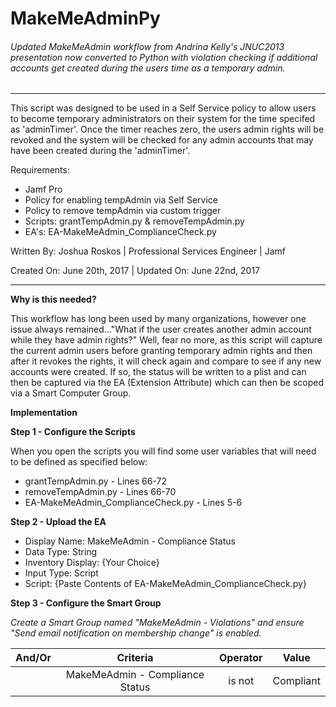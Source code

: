 # MakeMeAdminPy
###### Updated MakeMeAdmin workflow from Andrina Kelly's JNUC2013 presentation now converted to Python with violation checking if additional accounts get created during the users time as a temporary admin.
___
This script was designed to be used in a Self Service policy to allow users to become temporary administrators on their system for the time specifed as 'adminTimer'. Once the timer reaches zero, the users admin rights will be revoked and the system will be checked for any admin accounts that may have been created during the 'adminTimer'.

Requirements:
* Jamf Pro
* Policy for enabling tempAdmin via Self Service
* Policy to remove tempAdmin via custom trigger
* Scripts: grantTempAdmin.py & removeTempAdmin.py
* EA's: EA-MakeMeAdmin_ComplianceCheck.py

Written By: Joshua Roskos | Professional Services Engineer | Jamf

Created On: June 20th, 2017 | Updated On: June 22nd, 2017
___

**Why is this needed?**

This workflow has long been used by many organizations, however one issue always remained..."What if the user creates another admin account while they have admin rights?" Well, fear no more, as this script will capture the current admin users before granting temporary admin rights and then after it revokes the rights, it will check again and compare to see if any new accounts were created. If so, the status will be written to a plist and can then be captured via the EA (Extension Attribute) which can then be scoped via a Smart Computer Group.


**Implementation**

**Step 1 - Configure the Scripts**

When you open the scripts you will find some user variables that will need to be defined as specified below:
* grantTempAdmin.py - Lines 66-72
* removeTempAdmin.py - Lines 66-70
* EA-MakeMeAdmin_ComplianceCheck.py - Lines 5-6

**Step 2 - Upload the EA**

* Display Name: MakeMeAdmin - Compliance Status
* Data Type: String
* Inventory Display: {Your Choice}
* Input Type: Script
* Script: {Paste Contents of EA-MakeMeAdmin_ComplianceCheck.py}

**Step 3 - Configure the Smart Group**

*Create a Smart Group named "MakeMeAdmin - Violations" and ensure "Send email notification on membership change" is enabled.*

| And/Or | Criteria | Operator | Value |
| :---: | :---: | :---: | :---: |
|   | MakeMeAdmin - Compliance Status | is not | Compliant |

